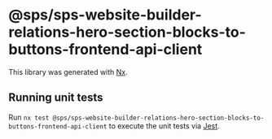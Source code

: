 # @sps/sps-website-builder-relations-hero-section-blocks-to-buttons-frontend-api-client

This library was generated with [Nx](https://nx.dev).

## Running unit tests

Run `nx test @sps/sps-website-builder-relations-hero-section-blocks-to-buttons-frontend-api-client` to execute the unit tests via [Jest](https://jestjs.io).
